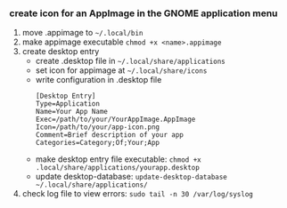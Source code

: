### create icon for an AppImage in the GNOME application menu

1. move .appimage to `~/.local/bin`
1. make appimage executable `chmod +x <name>.appimage`
1. create desktop entry
   - create .desktop file in `~/.local/share/applications`
   - set icon for appimage at `~/.local/share/icons`
   - write configuration in .desktop file
     ```desktop
     [Desktop Entry]
     Type=Application
     Name=Your App Name
     Exec=/path/to/your/YourAppImage.AppImage
     Icon=/path/to/your/app-icon.png
     Comment=Brief description of your app
     Categories=Category;Of;Your;App
     ```
   - make desktop entry file executable: `chmod +x .local/share/applications/yourapp.desktop`
   - update desktop-database: `update-desktop-database ~/.local/share/applications/`
1. check log file to view errors: `sudo tail -n 30 /var/log/syslog`
